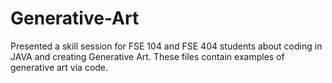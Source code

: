 # Generative-Art
Presented a skill session for FSE 104 and FSE 404 students about coding in JAVA and creating Generative Art.
These files contain examples of generative art via code.
